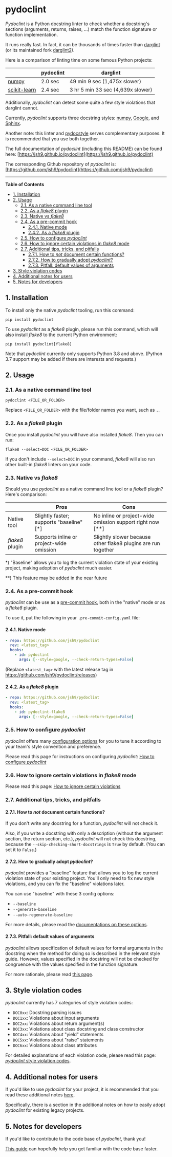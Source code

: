 # pydoclint

_Pydoclint_ is a Python docstring linter to check whether a docstring's
sections (arguments, returns, raises, ...) match the function signature or
function implementation.

It runs really fast. In fact, it can be thousands of times faster than
[darglint](https://github.com/terrencepreilly/darglint) (or its maintained fork
[darglint2](https://github.com/akaihola/darglint2)).

Here is a comparison of linting time on some famous Python projects:

|                                                              | pydoclint | darglint                          |
| ------------------------------------------------------------ | --------- | --------------------------------- |
| [numpy](https://github.com/numpy/numpy)                      | 2.0 sec   | 49 min 9 sec (1,475x slower)      |
| [scikit-learn](https://github.com/scikit-learn/scikit-learn) | 2.4 sec   | 3 hr 5 min 33 sec (4,639x slower) |

Additionally, _pydoclint_ can detect some quite a few style violations that
darglint cannot.

Currently, _pydoclint_ supports three docstring styles:
[numpy](https://numpydoc.readthedocs.io/en/latest/format.html),
[Google](https://www.sphinx-doc.org/en/master/usage/extensions/example_google.html),
and
[Sphinx](https://sphinx-rtd-tutorial.readthedocs.io/en/latest/docstrings.html).

Another note: this linter and [pydocstyle](https://github.com/PyCQA/pydocstyle)
serves complementary purposes. It is recommended that you use both together.

The full documentation of _pydoclint_ (including this README) can be found
here: [https://jsh9.github.io/pydoclint](https://jsh9.github.io/pydoclint)

The corresponding Github repository of _pydoclint_ is:
[https://github.com/jsh9/pydoclint](https://github.com/jsh9/pydoclint)

---

**Table of Contents**

<!--TOC-->

- [1. Installation](#1-installation)
- [2. Usage](#2-usage)
  - [2.1. As a native command line tool](#21-as-a-native-command-line-tool)
  - [2.2. As a _flake8_ plugin](#22-as-a-flake8-plugin)
  - [2.3. Native vs _flake8_](#23-native-vs-flake8)
  - [2.4. As a pre-commit hook](#24-as-a-pre-commit-hook)
    - [2.4.1. Native mode](#241-native-mode)
    - [2.4.2. As a _flake8_ plugin](#242-as-a-flake8-plugin)
  - [2.5. How to configure _pydoclint_](#25-how-to-configure-pydoclint)
  - [2.6. How to ignore certain violations in _flake8_ mode](#26-how-to-ignore-certain-violations-in-flake8-mode)
  - [2.7. Additional tips, tricks, and pitfalls](#27-additional-tips-tricks-and-pitfalls)
    - [2.7.1. How to _not_ document certain functions?](#271-how-to-not-document-certain-functions)
    - [2.7.2. How to gradually adopt _pydoclint_?](#272-how-to-gradually-adopt-pydoclint)
    - [2.7.3. Pitfall: default values of arguments](#273-pitfall-default-values-of-arguments)
- [3. Style violation codes](#3-style-violation-codes)
- [4. Additional notes for users](#4-additional-notes-for-users)
- [5. Notes for developers](#5-notes-for-developers)

<!--TOC-->

## 1. Installation

To install only the native _pydoclint_ tooling, run this command:

```
pip install pydoclint
```

To use _pydoclint_ as a _flake8_ plugin, please run this command, which will
also install _flake8_ to the current Python environment:

```
pip install pydoclint[flake8]
```

Note that _pydoclint_ currently only supports Python 3.8 and above. (Python 3.7
support may be added if there are interests and requests.)

## 2. Usage

### 2.1. As a native command line tool

```
pydoclint <FILE_OR_FOLDER>
```

Replace `<FILE_OR_FOLDER>` with the file/folder names you want, such as `.`.

### 2.2. As a _flake8_ plugin

Once you install _pydoclint_ you will have also installed _flake8_. Then you
can run:

```
flake8 --select=DOC <FILE_OR_FOLDER>
```

If you don't include `--select=DOC` in your command, _flake8_ will also run
other built-in _flake8_ linters on your code.

### 2.3. Native vs _flake8_

Should you use _pydoclint_ as a native command line tool or a _flake8_ plugin?
Here's comparison:

|                 | Pros                                     | Cons                                                          |
| --------------- | ---------------------------------------- | ------------------------------------------------------------- |
| Native tool     | Slightly faster; supports "baseline" [*] | No inline or project-wide omission support right now [**]     |
| _flake8_ plugin | Supports inline or project-wide omission | Slightly slower because other flake8 plugins are run together |

\*) "Baseline" allows you to log the current violation state of your existing
project, making adoption of _pydoclint_ much easier.

\*\*) This feature may be added in the near future

### 2.4. As a pre-commit hook

_pydoclint_ can be use as a [pre-commit hook](https://pre-commit.com/), both in
the "native" mode or as a _flake8_ plugin.

To use it, put the following in your `.pre-commit-config.yaml` file:

#### 2.4.1. Native mode

```yaml
- repo: https://github.com/jsh9/pydoclint
  rev: <latest_tag>
  hooks:
    - id: pydoclint
      args: [--style=google, --check-return-types=False]
```

(Replace `<latest_tag>` with the latest release tag in
https://github.com/jsh9/pydoclint/releases)

#### 2.4.2. As a _flake8_ plugin

```yaml
- repo: https://github.com/jsh9/pydoclint
  rev: <latest_tag>
  hooks:
    - id: pydoclint-flake8
      args: [--style=google, --check-return-types=False]
```

### 2.5. How to configure _pydoclint_

_pydoclint_ offers many
[configuration options](https://jsh9.github.io/pydoclint/config_options.html)
for you to tune it according to your team's style convention and preference.

Please read this page for instructions on configuring _pydoclint_:
[How to configure _pydoclint_](https://jsh9.github.io/pydoclint/how_to_config.html)

### 2.6. How to ignore certain violations in _flake8_ mode

Please read this page:
[How to ignore certain violations](https://jsh9.github.io/pydoclint/how_to_ignore.html)

### 2.7. Additional tips, tricks, and pitfalls

#### 2.7.1. How to _not_ document certain functions?

If you don't write any docstring for a function, _pydoclint_ will not check it.

Also, if you write a docstring with only a description (without the argument
section, the return section, etc.), _pydoclint_ will not check this docstring,
because the `--skip-checking-short-docstrings` is `True` by default. (You can
set it to `False`.)

#### 2.7.2. How to gradually adopt _pydoclint_?

_pydoclint_ provides a "baseline" feature that allows you to log the current
violation state of your existing project. You'll only need to fix new style
violations, and you can fix the "baseline" violations later.

You can use "baseline" with these 3 config options:

- `--baseline`
- `--generate-baseline`
- `--auto-regenerate-baseline`

For more details, please read the
[documentations on these options](https://jsh9.github.io/pydoclint/config_options.html#18---baseline).

#### 2.7.3. Pitfall: default values of arguments

_pydoclint_ allows specification of default values for formal arguments in the
docstring when the method for doing so is described in the relevant style
guide. However, values specified in the docstring will not be checked for
congruence with the values specified in the function signature.

For more rationale, please read
[this page](https://jsh9.github.io/pydoclint/notes_for_users.html#3-notes-on-writing-type-hints).

## 3. Style violation codes

_pydoclint_ currently has 7 categories of style violation codes:

- `DOC0xx`: Docstring parsing issues
- `DOC1xx`: Violations about input arguments
- `DOC2xx`: Violations about return argument(s)
- `DOC3xx`: Violations about class docstring and class constructor
- `DOC4xx`: Violations about "yield" statements
- `DOC5xx`: Violations about "raise" statements
- `DOC6xx`: Violations about class attributes

For detailed explanations of each violation code, please read this page:
[_pydoclint_ style violation codes](https://jsh9.github.io/pydoclint/violation_codes.html).

## 4. Additional notes for users

If you'd like to use _pydoclint_ for your project, it is recommended that you
read these additional notes
[here](https://jsh9.github.io/pydoclint/notes_for_users.html).

Specifically, there is a section in the additional notes on how to easily adopt
_pydoclint_ for existing legacy projects.

## 5. Notes for developers

If you'd like to contribute to the code base of _pydoclint_, thank you!

[This guide](https://jsh9.github.io/pydoclint/notes_for_developers.html) can
hopefully help you get familiar with the code base faster.
